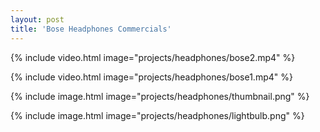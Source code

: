 ```yaml
---
layout: post
title: 'Bose Headphones Commercials'
---
```


{% include video.html image="projects/headphones/bose2.mp4" %}

{% include video.html image="projects/headphones/bose1.mp4" %}

{% include image.html image="projects/headphones/thumbnail.png" %}

{% include image.html image="projects/headphones/lightbulb.png" %}